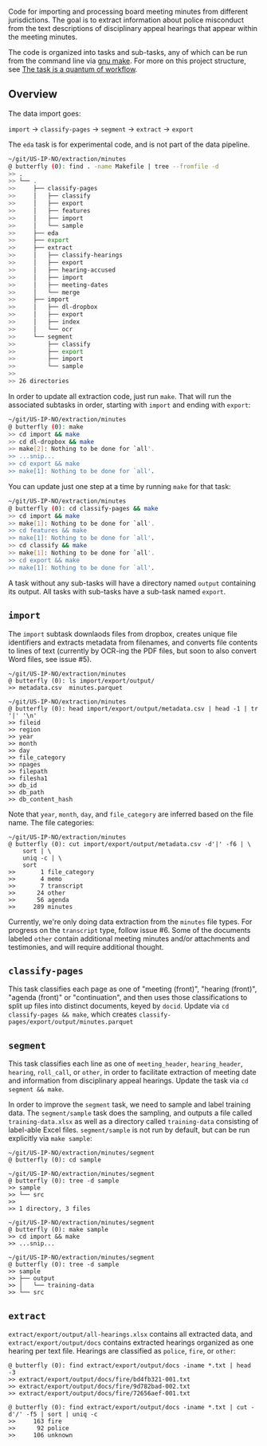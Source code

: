 Code for importing and processing board meeting minutes from different
jurisdictions. The goal is to extract information about police misconduct from
the text descriptions of disciplinary appeal hearings that appear within the
meeting minutes.

The code is organized into tasks and sub-tasks, any of which can be run from
the command line via [gnu make](https://www.gnu.org/software/make/). For more
on this project structure, see [The task is a quantum of
workflow](https://hrdag.org/2016/06/14/the-task-is-a-quantum-of-workflow/).

## Overview

The data import goes:

`import` -> `classify-pages` -> `segment` -> `extract` -> `export`

The `eda` task is for experimental code, and is not part of the data pipeline.

```bash
~/git/US-IP-NO/extraction/minutes
@ butterfly (0): find . -name Makefile | tree --fromfile -d
>> .
>> └── .
>>     ├── classify-pages
>>     │   ├── classify
>>     │   ├── export
>>     │   ├── features
>>     │   ├── import
>>     │   └── sample
>>     ├── eda
>>     ├── export
>>     ├── extract
>>     │   ├── classify-hearings
>>     │   ├── export
>>     │   ├── hearing-accused
>>     │   ├── import
>>     │   ├── meeting-dates
>>     │   └── merge
>>     ├── import
>>     │   ├── dl-dropbox
>>     │   ├── export
>>     │   ├── index
>>     │   └── ocr
>>     └── segment
>>         ├── classify
>>         ├── export
>>         ├── import
>>         └── sample
>> 
>> 26 directories
```

In order to update all extraction code, just run `make`. That will run the
associated subtasks in order, starting with `import` and ending with `export`:

```bash
~/git/US-IP-NO/extraction/minutes
@ butterfly (0): make
>> cd import && make
>> cd dl-dropbox && make
>> make[2]: Nothing to be done for `all'.
>> ...snip...
>> cd export && make
>> make[1]: Nothing to be done for `all'.
```

You can update just one step at a time by running `make` for that task:

```bash
~/git/US-IP-NO/extraction/minutes
@ butterfly (0): cd classify-pages && make
>> cd import && make
>> make[1]: Nothing to be done for `all'.
>> cd features && make
>> make[1]: Nothing to be done for `all'.
>> cd classify && make
>> make[1]: Nothing to be done for `all'.
>> cd export && make
>> make[1]: Nothing to be done for `all'.
```

A task without any sub-tasks will have a directory named `output` containing
its output. All tasks with sub-tasks have a sub-task named `export`.

## `import`

The `import` subtask downlaods files from dropbox, creates unique file
identifiers and extracts metadata from filenames, and converts file contents to
lines of text (currently by OCR-ing the PDF files, but soon to also convert
Word files, see issue #5).

```
~/git/US-IP-NO/extraction/minutes
@ butterfly (0): ls import/export/output/
>> metadata.csv  minutes.parquet

~/git/US-IP-NO/extraction/minutes
@ butterfly (0): head import/export/output/metadata.csv | head -1 | tr '|' '\n'
>> fileid
>> region
>> year
>> month
>> day
>> file_category
>> npages
>> filepath
>> filesha1
>> db_id
>> db_path
>> db_content_hash
```

Note that `year`, `month`, `day`, and `file_category` are inferred based on the
file name. The file categories:

```
~/git/US-IP-NO/extraction/minutes
@ butterfly (0): cut import/export/output/metadata.csv -d'|' -f6 | \
    sort | \
    uniq -c | \
    sort
>>       1 file_category
>>       4 memo
>>       7 transcript
>>      24 other
>>      56 agenda
>>     289 minutes
```

Currently, we're only doing data extraction from the `minutes` file types. For
progress on the `transcript` type, follow issue #6. Some of the documents
labeled `other` contain additional meeting minutes and/or attachments and
testimonies, and will require additional thought.

## `classify-pages`

This task classifies each page as one of "meeting (front)", "hearing (front)",
"agenda (front)" or "continuation", and then uses those classifications to
split up files into distinct documents, keyed by `docid`. Update via `cd
classify-pages && make`, which creates
`classify-pages/export/output/minutes.parquet`

## `segment`

This task classifies each line as one of `meeting_header`, `hearing_header`,
`hearing`, `roll_call`, or `other`, in order to facilitate extraction of
meeting date and information from disciplinary appeal hearings. Update the task
via `cd segment && make`.

In order to improve the `segment` task, we need to sample and label training
data. The `segment/sample` task does the sampling, and outputs a file called
`training-data.xlsx` as well as a directory called `training-data` consisting
of label-able Excel files. `segment/sample` is not run by default, but can be
run explicitly via `make sample`:

```
~/git/US-IP-NO/extraction/minutes/segment
@ butterfly (0): cd sample

~/git/US-IP-NO/extraction/minutes/segment
@ butterfly (0): tree -d sample
>> sample
>> └── src
>> 
>> 1 directory, 3 files

~/git/US-IP-NO/extraction/minutes/segment
@ butterfly (0): make sample
>> cd import && make
>> ...snip...

~/git/US-IP-NO/extraction/minutes/segment
@ butterfly (0): tree -d sample
>> sample
>> ├── output
>> │   └── training-data
>> └── src
```

## `extract`

`extract/export/output/all-hearings.xlsx` contains all extracted data, and
`extract/export/output/docs` contains extracted hearings organized as one
hearing per text file. Hearings are classified as `police`, `fire`, or `other`:

```
@ butterfly (0): find extract/export/output/docs -iname *.txt | head -3
>> extract/export/output/docs/fire/bd4fb321-001.txt
>> extract/export/output/docs/fire/9d782bad-002.txt
>> extract/export/output/docs/fire/72656aef-001.txt

@ butterfly (0): find extract/export/output/docs -iname *.txt | cut -d'/' -f5 | sort | uniq -c
>>     163 fire
>>      92 police
>>     106 unknown
```
